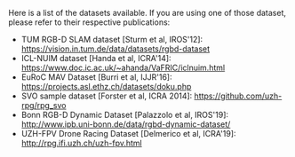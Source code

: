 Here is a list of the datasets available.
If you are using one of those dataset, please refer to their respective publications:
   - TUM RGB-D SLAM dataset [Sturm et al, IROS'12]: https://vision.in.tum.de/data/datasets/rgbd-dataset
   - ICL-NUIM dataset [Handa et al, ICRA'14]: https://www.doc.ic.ac.uk/~ahanda/VaFRIC/iclnuim.html
   - EuRoC MAV Dataset [Burri et al, IJJR'16]: https://projects.asl.ethz.ch/datasets/doku.php
   - SVO sample dataset [Forster et al, ICRA 2014]: https://github.com/uzh-rpg/rpg_svo
   - Bonn RGB-D Dynamic Dataset [Palazzolo et al, IROS'19]: http://www.ipb.uni-bonn.de/data/rgbd-dynamic-dataset/
   - UZH-FPV Drone Racing Dataset [Delmerico et al, ICRA'19]: http://rpg.ifi.uzh.ch/uzh-fpv.html
